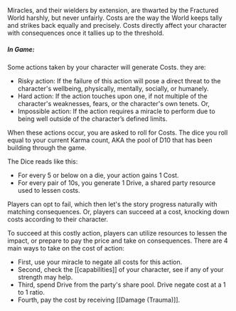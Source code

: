 Miracles, and their wielders by extension, are thwarted by the Fractured World harshly, but never unfairly. Costs are the way the World keeps tally and strikes back equally and precisely. Costs directly affect your character with consequences once it tallies up to the threshold.

##### In Game: 
Some actions taken by your character will generate Costs. they are:
- Risky action: If the failure of this action will pose a direct threat to the character's wellbeing, physically, mentally, socially, or humanely.
- Hard action: If the action touches upon one, if not multiple of the character's weaknesses, fears, or the character's own tenets. Or, 
- Impossible action: If the action requires a miracle to perform due to being well outside of the character’s defined limits. 

When these actions occur, you are asked to roll for Costs. The dice you roll equal to your current Karma count, AKA the pool of D10 that has been building through the game. 

The Dice reads like this: 
- For every 5 or below on a die, your action gains 1 Cost.
- For every pair of 10s, you generate 1 Drive, a shared party resource used to lessen costs.

Players can opt to fail, which then let's the story progress naturally with matching consequences. Or, players can succeed at a cost, knocking down costs according to their character.

To succeed at this costly action, players can utilize resources to lessen the impact, or prepare to pay the price and take on consequences. There are 4 main ways to take on the cost of action: 
- First, use your miracle to negate all costs for this action.
- Second, check the [[capabilities]] of your character, see if any of your strength may help.
- Third, spend Drive from the party's share pool. Drive negate cost at a 1 to 1 ratio.
- Fourth, pay the cost by receiving [[Damage (Trauma)]]. 